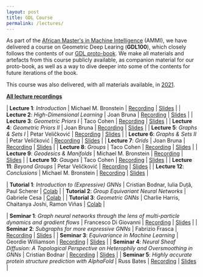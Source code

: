 ```yaml
---
layout: post
title: GDL Course
permalink: /lectures/
---
```


As part of the [African Master's in Machine Intelligence](https://aimsammi.org/) (AMMI), we have delivered a course on Geometric Deep Learing (**GDL100**), which closely follows the contents of our [GDL proto-book](https://arxiv.org/abs/2104.13478). We make all materials and artefacts from this course publicly available, as companion material for our proto-book, as well as a way to dive deeper into some of the contents for future iterations of the book.

This course was also delivered, with all materials available, in [2021](/lectures_2021/).

[**All lecture recordings**](https://www.youtube.com/playlist?list=PLn2-dEmQeTfSLXW8yXP4q_Ii58wFdxb3C)

| **Lecture 1**: _Introduction_ | Michael M. Bronstein | [Recording](https://youtu.be/5c_-KX1sRDQ) | [Slides](https://www.dropbox.com/s/v8725hkhbejpllw/AIMS%202022%20-%20Lecture%201%20-%20Introduction.pdf?dl=0) |
| **Lecture 2**: _High-Dimensional Learning_ | Joan Bruna | [Recording](https://youtu.be/plIJYzVKfdI) | [Slides](https://www.dropbox.com/s/3hp6utrkm3d6ak6/AIMS%202022%20-%20Lecture%202%20-%20Learning%20in%20high%20dimensions.pdf?dl=0) |
| **Lecture 3**: _Geometric Priors I_ | Taco Cohen | [Recording](https://youtu.be/qEjWMhRlXgY) | [Slides](https://www.dropbox.com/s/ydxa5lqm1obb6yx/AIMS%202022%20-%20Lecture%203%20-%20Geometric%20Priors%20I.pdf?dl=0) |
| **Lecture 4**: _Geometric Priors II_ | Joan Bruna | [Recording](https://youtu.be/DpnA8NNUtyU) | [Slides](https://www.dropbox.com/s/6ueh81pfvpp8vx0/AIMS%202022%20-%20Lecture%204%20-%20Geometric%20priors%20II.pdf?dl=0) |
| **Lecture 5**: _Graphs & Sets I_ | Petar Veličković | [Recording](https://youtu.be/J2bLt3-SSpg) | [Slides](https://www.dropbox.com/s/fola7dmqtjfiwqr/AIMS%202022%20-%20Lecture%205%20-%20Graphs%20%26%20Sets%20I.pdf?dl=0) |
| **Lecture 6**: _Graphs & Sets II_ | Petar Veličković | [Recording](https://youtu.be/HvQw7Zq1jtU) | [Slides](https://www.dropbox.com/s/itsbi113f7ogpbv/AIMS%202022%20-%20Lecture%206%20-%20Graphs%20%26%20Sets%20II.pdf?dl=0) |
| **Lecture 7**: _Grids_ | Joan Bruna | [Recording](https://youtu.be/Mj7UoabhWYQ) | [Slides](https://www.dropbox.com/s/dqvtxo69rfdhqx3/AIMS%202022%20-%20Lecture%207%20-%20Grids.pdf?dl=0) |
| **Lecture 8**: _Groups_ | Taco Cohen | [Recording](https://youtu.be/SGiQ3pm06nI) | [Slides](https://www.dropbox.com/s/869fn3uuwt8whdo/AIMS%202022%20-%20Lecture%208%20-%20Groups.pdf?dl=0) |
| **Lecture 9**: _Geodesics & Manifolds_ | Michael M. Bronstein | [Recording](https://youtu.be/YCncgm38-bA) | [Slides](https://www.dropbox.com/s/8pc7b53z0w2ui15/AIMS%202022%20-%20Lecture%209%20-%20Manifolds%2C%20meshes%2C%20and%20geometric%20graphs.pdf?dl=0) |
| **Lecture 10**: _Gauges_ | Taco Cohen | [Recording](https://youtu.be/vu8-uSB6BAA) | [Slides](https://www.dropbox.com/s/fj4q3gv17xqpv0r/AIMS%202022%20-%20Lecture%2010%20-%20Gauges.pdf?dl=0) |
| **Lecture 11**: _Beyond Groups_ | Petar Veličković | [Recording](https://youtu.be/LewIYn0UTEU) | [Slides](https://www.dropbox.com/s/4nt0fqrrhw2yb63/AIMS%202022%20-%20Lecture%2011%20-%20Beyond%20Groups.pdf?dl=0) |
| **Lecture 12**: _Conclusions_ | Michael M. Bronstein | [Recording](https://youtu.be/Icwz214_7eI) | [Slides](https://www.dropbox.com/s/9zcrcohird72ulv/AIMS%202022%20-%20Lecture%2012%20-%20Conclusions%2C%20Applications%20%26%20Trends.pdf?dl=0) |

| **Tutorial 1**: _Introduction to (Expressive) GNNs_ | Cristian Bodnar, Iulia Duță, Paul Scherer | [Colab](https://colab.research.google.com/drive/1Z0D10BFMdbsTM7lwPYrrJCe7z4yD48EE) |
| **Tutorial 2**: _Group Equivariant Neural Networks_ | Gabriele Cesa | [Colab](https://colab.research.google.com/drive/1h7U15-qFC2yy6roRIfLPk5TSlo6sONsm) |
| **Tutorial 3**: _Geometric GNNs_ | Charlie Harris, Chaitanya Joshi, Ramon Viñas | [Colab](https://colab.research.google.com/drive/1p9vlVAUcQZXQjulA7z_FyPrB9UXFATrR) |

| **Seminar 1**: _Graph neural networks through the lens of multi-particle dynamics and gradient flows_ | Francesco Di Giovanni | [Recording](https://youtu.be/pG_akmY02Bo) | [Slides](https://www.dropbox.com/s/ecowz78xphdhtw0/AIMS%202022%20-%20Seminar%201%20-%20Physics-based%20GNNs.pdf?dl=0) |
| **Seminar 2**: _Subgraphs for more expressive GNNs_ | Fabrizio Frasca | [Recording](https://youtu.be/PxJ5o4y4FUA) | [Slides](https://www.dropbox.com/s/tnuhppf1fqmv6y9/AIMS%202022%20-%20Seminar%202%20-%20Subgraph%20GNNs.pdf?dl=0) |
| **Seminar 3**: _Equivariance in Machine Learning_ | Geordie Williamson | [Recording](https://youtu.be/XPVrVeRmMY0) | [Slides](https://www.dropbox.com/s/bkshxj8wwco0a84/AIMS%202022%20-%20Seminar%203%20-%20Equivariance%20in%20ML.pdf?dl=0) |
| **Seminar 4**: _Neural Sheaf Diffusion: A Topological Perspective on Heterophily and Oversmoothing in GNNs_ | Cristian Bodnar | [Recording](https://youtu.be/TgPMuvH5j1I) | [Slides](https://www.dropbox.com/s/7hyqlwh45bdkv0f/AIMS%202022%20-%20Seminar%204%20-%20Neural%20sheaf%20diffusion.pdf?dl=0) |
| **Seminar 5**: _Highly accurate protein structure prediction with AlphaFold_ | Russ Bates | [Recording](https://youtu.be/1FluhB_ZgNI) | [Slides](https://www.dropbox.com/s/lgu6658b7kv2s9w/AIMS%202022%20-%20Seminar%205%20-%20AlphaFold.pdf?dl=0) |
